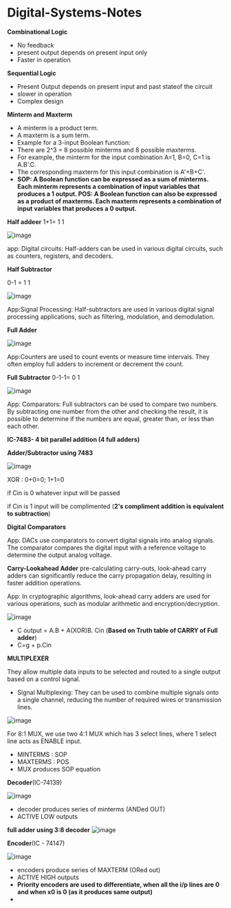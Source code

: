 # Digital-Systems-Notes

__Combinational Logic__
* No feedback
* present output depends on present input only
* Faster in operation

 __Sequential Logic__
* Present Output depends on present input and past stateof the circuit
* slower in operation
* Complex design

**Minterm and Maxterm**
* A minterm is a product term. 
* A maxterm is a sum term.
* Example for a 3-input Boolean function:
* There are 2^3 = 8 possible minterms and 8 possible maxterms.
* For example, the minterm for the input combination A=1, B=0, C=1 is A.B'.C.
* The corresponding maxterm for this input combination is A'+B+C'.
* **SOP: A Boolean function can be expressed as a sum of minterms. Each minterm represents a combination of input variables that produces a 1 output.
    POS: A Boolean function can also be expressed as a product of maxterms. Each maxterm represents a combination of input variables that produces a 0 output.**
  
__Half addeer__
1+1= 1 1

![image](https://github.com/user-attachments/assets/ad306b0e-9cbe-4e75-8bb9-2bf07e7f88b5)

app: Digital circuits: Half-adders can be used in various digital circuits, such as counters, registers, and decoders.

__Half Subtractor__

0-1 = 1 1

![image](https://github.com/user-attachments/assets/cb3c19af-b73b-4945-afed-0f14a1ae6e30)

App:Signal Processing: Half-subtractors are used in various digital signal processing applications, such as filtering, modulation, and demodulation.

__Full Adder__

![image](https://github.com/user-attachments/assets/5d828326-a2c7-4118-b765-49a41c56b21c)

App:Counters are used to count events or measure time intervals.
They often employ full adders to increment or decrement the count.

__Full Subtractor__
0-1-1= 0 1

![image](https://github.com/user-attachments/assets/4b9c9d02-3f1d-4856-a518-4a84c840ed12)

App: Comparators: Full subtractors can be used to compare two numbers. By subtracting one number from the other and checking the result, it is possible to determine if the numbers are equal, greater than, or less than each other.


**IC-7483- 4 bit parallel addition (4 full adders)**

__Adder/Subtractor using 7483__

![image](https://github.com/user-attachments/assets/424b2d35-7631-4669-8c61-e45f88e3aad0)

XOR : 0+0=0;
1+1=0

if Cin is 0 whatever input will be passed 

if Cin is 1 input will be complimented (**2's compliment addition is equivalent to subtraction**)

__Digital Comparators__

App: DACs use comparators to convert digital signals into analog signals.
The comparator compares the digital input with a reference voltage to determine the output analog voltage.

__Carry-Lookahead Adder__
 pre-calculating carry-outs, look-ahead carry adders can significantly reduce the carry propagation delay, resulting in faster addition operations.

 App: In cryptographic algorithms, look-ahead carry adders are used for various operations, such as modular arithmetic and encryption/decryption.


![image](https://github.com/user-attachments/assets/607a9d0b-452b-423e-9426-b1fd0e569097)

* C output = A.B + A(XOR)B. Cin (**Based on Truth table of CARRY of Full adder**)
* C=g + p.Cin

__MULTIPLEXER__

They allow multiple data inputs to be selected and routed to a single output based on a control signal.

* Signal Multiplexing: They can be used to combine multiple signals onto a single channel, reducing the number of required wires or transmission lines.

![image](https://github.com/user-attachments/assets/fa730153-794d-4cd2-b81e-fcc3a75c4040)

For 8:1 MUX, we use two 4:1 MUX which has 3 select lines, where 1 select line acts as ENABLE input.

* MINTERMS : SOP
* MAXTERMS : POS
* MUX produces SOP equation

__Decoder__(IC-74139)

![image](https://github.com/user-attachments/assets/379fd618-6d46-433a-8d25-2fa0c5a5786b)

* decoder produces series of minterms (ANDed OUT)
* ACTIVE LOW outputs


**full adder using 3:8 decoder** 
![image](https://github.com/user-attachments/assets/4b34223a-ad20-4065-bf07-bce85f338419)


__Encoder__(IC - 74147)

![image](https://github.com/user-attachments/assets/ba652d36-b72d-49f3-97a6-38521e6209ae)

* encoders produce series of MAXTERM (ORed out)
* ACTIVE HIGH outputs
* **Priority encoders are used to differentiate, when all the i/p lines are 0 and when x0 is 0 (as it produces same output)**
* 






















